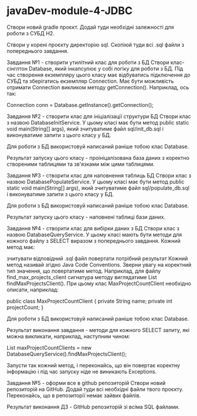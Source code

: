 # javaDev-module-4-JDBC

Створи новий gradle проєкт. Додай туди необхідні залежності для роботи з СУБД H2.

Створи у корені проєкту директорію sql. Скопіюй туди всі .sql файли з попереднього завдання.

Завдання №1 - створити утилітний клас для роботи з БД
Створи клас-сінглтон Database, який інкапсулює у собі логіку для роботи з БД. Під час створення екземпляру цього класу має відбуватись підключення до СУБД та зберігатись екземпляр Connection. Має бути можливість отримати Connection викликом методу getConnection(). Наприклад, ось так:

Connection conn = Database.getInstance().getConnection();

Завдання №2 - створити клас для ініціалізації структури БД
Створи клас з назвою DatabaseInitService. У цьому класі має бути метод public static void main(String[] args), який зчитуватиме файл sql/init_db.sql і виконуватиме запити з цього класу у БД.

Для роботи з БД використовуй написаний раніше тобою клас Database.

Результат запуску цього класу - проініцалізована база даних з коректно створеними таблицями та зв'язками між цими таблицями.

Завдання №3 - створити клас для наповнення таблиць БД
Створи клас з назвою DatabasePopulateService. У цьому класі має бути метод public static void main(String[] args), який зчитуватиме файл sql/populate_db.sql і виконуватиме запити з цього класу у БД.

Для роботи з БД використовуй написаний раніше тобою клас Database.

Результат запуску цього класу - наповнені таблиці бази даних.

Завдання №4 - створити клас для вибірки даних з БД
Створи клас з назвою DatabaseQueryService. У цьому класі мають бути методи для кожного файлу з SELECT виразом з попереднього завдання. Кожний метод має:

зчитувати відповідний .sql файл
повертати потрібний результат
Кожний метод називай згідно Java Code Conventions. Зверни увагу на коректний тип значення, що повертатиме метод. Наприклад, для файлу find_max_projects_client сигнатура методу виглядатиме List<MaxProjectCountClient> findMaxProjectsClient(). При цьому клас MaxProjectCountClient необхідно описати, наприклад:

public class MaxProjectCountClient {
    private String name;
    private int projectCount;
}

Для роботи з БД використовуй написаний раніше тобою клас Database.

Результат виконання завдання - методи для кожного SELECT запиту, які можна викликати, наприклад, наступним чином:

List<MaxProjectCountClient> maxProjectCountClients = new DatabaseQueryService().findMaxProjectsClient();


Запусти так кожний метод, і переконайсь, що він повертає коректну інформацію і під час запуску ніде не виникають Exceptions.

Завдання №5 - оформи все в github репозиторій
Створи новий репозиторій на GitHub. Додай туди всі необхідні файли твого проєкту. Переконайсь, що в репозиторії немає зайвих файлів.

Результат виконання ДЗ - GitHub репозиторій зі всіма SQL файлами.
